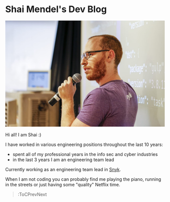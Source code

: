 # Shai Mendel's Dev Blog

![me](/docs/assets/me.jpeg)

Hi all!
I am Shai :)

I have worked in various engineering positions throughout the last 10 years:<br>
- spent all of my professional years in the info sec and cyber industries
- in the last 3 years I am an engineering team lead

Currently working as an engineering team lead in [Snyk](https://snyk.io).

When I am not coding you can probably find me playing the piano, running in the streets or just having some "quality" Netflix time.

> :ToCPrevNext
